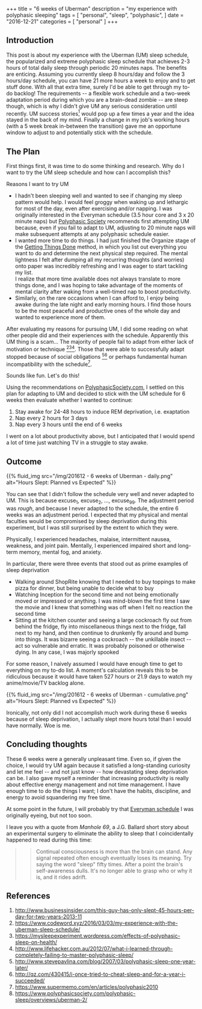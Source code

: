 +++
title = "6 weeks of Uberman"
description = "my experience with polyphasic sleeping"
tags = [
    "personal",
    "sleep",
    "polyphasic",
]
date = "2016-12-21"
categories = [
    "personal"
]
+++

## Introduction
This post is about my experience with the Uberman (UM) sleep schedule, the popularized and extreme polyphasic sleep schedule that achieves 2-3 hours of total daily sleep through periodic 20 minutes naps. The benefits are enticing. Assuming you currently sleep 8 hours/day and follow the 3 hours/day schedule, you can have 21 more hours a week to enjoy and to get stuff done. With all that extra time, surely I'd be able to get through my to-do backlog! The requirements -- a flexible work schedule and a two-week adaptation period during which you are a brain-dead zombie -- are steep though, which is why I didn't give UM any serious consideration until recently. UM success stories[<sup>1</sup>][1] would pop up a few times a year and the idea stayed in the back of my mind. Finally a change in my job's working hours (with a 5 week break in-between the transition) gave me an opportune window to adjust to and potentially stick with the schedule.

## The Plan
First things first, it was time to do some thinking and research. Why do I want to try the UM sleep schedule and how can I accomplish this?

Reasons I want to try UM

* I hadn't been sleeping well and wanted to see if changing my sleep pattern would help. I would feel groggy when waking up and lethargic for most of the day, even after exercising and/or napping. I was originally interested in the Everyman schedule (3.5 hour core and 3 x 20 minute naps) but [Polyphasic Society](http://www.polyphasicsociety.com/polyphasic-sleep/overviews/everyman) recommends first attempting UM because, even if you fail to adapt to UM, adjusting to 20 minute naps will make subsequent attempts at any polyphasic schedule easier.
* I wanted more time to do things. I had just finished the Organize stage of the [Getting Things Done](https://en.wikipedia.org/wiki/Getting_Things_Done) method, in which you list out everything you want to do and determine the next physical step required. The mental lightness I felt after dumping all my recurring thoughts (and worries) onto paper was incredibly refreshing and I was eager to start tackling my list.  
I realize that more time available does not always translate to more things done, and I was hoping to take advantage of the moments of mental clarity after waking from a well-timed nap to boost productivity.
* Similarly, on the rare occasions when I can afford to, I enjoy being awake during the late night and early morning hours. I find those hours to be the most peaceful and productive ones of the whole day and wanted to experience more of them.

After evaluating my reasons for pursuing UM, I did some reading on what other people did and their experiences with the schedule. Apparently this UM thing is a scam... The majority of people fail to adapt from either lack of motivation or technique [<sup>2</sup>][2][<sup>3</sup>][3][<sup>4</sup>][4]. Those that were able to successfully adapt stopped because of social obligations [<sup>5</sup>][5][<sup>6</sup>][6] or perhaps fundamental human incompatibility with the schedule[<sup>7</sup>][7].

Sounds like fun. Let's do this!

Using the recommendations on [PolyphasicSociety.com](http://polyphasicsociety.com/polyphasic-sleep/overviews/), I settled on this plan for adapting to UM and decided to stick with the UM schedule for 6 weeks then evaluate whether I wanted to continue:

1. Stay awake for 24-48 hours to induce REM deprivation, i.e. exaptation
2. Nap every 2 hours for 3 days
3. Nap every 3 hours until the end of 6 weeks

I went on a lot about productivity above, but I anticipated that I would spend a lot of time just watching TV in a struggle to stay awake.

## Outcome
{{% fluid_img src="/img/201612 - 6 weeks of Uberman - daily.png" alt="Hours Slept: Planned vs Expected" %}}

You can see that I didn't follow the schedule very well and never adapted to UM. This is because excuse<sub>1</sub>, excuse<sub>2</sub>, ..., excuse<sub>99</sub>. The adjustment period was *rough*, and because I never adapted to the schedule, the entire 6 weeks was an adjustment period. I expected that my physical and mental faculties would be compromised by sleep deprivation during this experiment, but I was still surprised by the extent to which they were.

Physically, I experienced headaches, malaise, intermittent nausea, weakness, and joint pain. Mentally, I experienced impaired short and long-term memory, mental fog, and anxiety.

In particular, there were three events that stood out as prime examples of sleep deprivation

* Walking around ShopRite knowing that I needed to buy toppings to make pizza for dinner, but being unable to decide what to buy
* Watching Inception for the second time and not being emotionally moved or impressed or anything. I was mind-blown the first time I saw the movie and I knew that something was off when I felt no reaction the second time
* Sitting at the kitchen counter and seeing a large cockroach fly out from behind the fridge, fly into miscellaneous things next to the fridge, fall next to my hand, and then continue to drunkenly fly around and bump into things. It was bizarre seeing a cockroach -- the unkillable insect -- act so vulnerable and erratic. It was probably poisoned or otherwise dying. In any case, I was majorly spooked

For some reason, I naively assumed I would have enough time to get to everything on my to-do list. A moment's calculation reveals this to be ridiculous because it would have taken 527 hours or 21.9 days to watch my anime/movie/TV backlog alone.

{{% fluid_img src="/img/201612 - 6 weeks of Uberman - cumulative.png" alt="Hours Slept: Planned vs Expected" %}}

Ironically, not only did I not accomplish much work during these 6 weeks because of sleep deprivation, I actually slept more hours total than I would have normally. Woe is me.

## Concluding thoughts
These 6 weeks were a generally unpleasant time. Even so, if given the choice, I would try UM again because it satisfied a long-standing curiosity and let me feel -- and not just know -- how devastating sleep deprivation can be. I also gave myself a reminder that increasing productivity is really about effective energy management and not time management. I have enough time to do the things I want; I don't have the habits, discipline, and energy to avoid squandering my free time.

At some point in the future, I will probably try that [Everyman schedule](http://www.polyphasicsociety.com/polyphasic-sleep/overviews/everyman) I was originally eyeing, but not too soon.

I leave you with a quote from *Manhole 69*, a J.G. Ballard short story about an experimental surgery to eliminate the ability to sleep that I coincidentally happened to read during this time:

>> Continual consciousness is more than the brain can stand. Any signal repeated often enough eventually loses its meaning. Try saying the word "sleep" fifty times. After a point the brain's self-awareness dulls. It's no longer able to grasp who or why it is, and it rides adrift.

[1]: http://www.businessinsider.com/this-guy-has-only-slept-45-hours-per-day-for-two-years-2013-11
[2]: https://www.codeword.xyz/2016/03/03/my-experience-with-the-uberman-sleep-schedule/
[3]: https://mysleepexperiment.wordpress.com/effects-of-polyphasic-sleep-on-health/
[4]: http://www.lifehacker.com.au/2012/07/what-i-learned-through-completely-failing-to-master-polyphasic-sleep/
[5]: http://www.stevepavlina.com/blog/2007/03/polyphasic-sleep-one-year-later/
[6]: http://qz.com/430415/i-once-tried-to-cheat-sleep-and-for-a-year-i-succeeded/
[7]: https://www.supermemo.com/en/articles/polyphasic2010
[8]: https://www.polyphasicsociety.com/polyphasic-sleep/overviews/uberman-2/

## References
1. http://www.businessinsider.com/this-guy-has-only-slept-45-hours-per-day-for-two-years-2013-11
2. https://www.codeword.xyz/2016/03/03/my-experience-with-the-uberman-sleep-schedule/
3. https://mysleepexperiment.wordpress.com/effects-of-polyphasic-sleep-on-health/
4. http://www.lifehacker.com.au/2012/07/what-i-learned-through-completely-failing-to-master-polyphasic-sleep/
5. http://www.stevepavlina.com/blog/2007/03/polyphasic-sleep-one-year-later/
6. http://qz.com/430415/i-once-tried-to-cheat-sleep-and-for-a-year-i-succeeded/
7. https://www.supermemo.com/en/articles/polyphasic2010
8. https://www.polyphasicsociety.com/polyphasic-sleep/overviews/uberman-2/